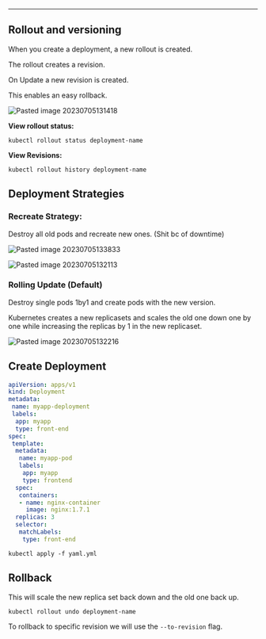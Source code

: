 ****

## Rollout and versioning

When you create a deployment, a new rollout is created.

The rollout creates a revision.

On Update a new revision is created.

This enables an easy rollback.

![Pasted image 20230705131418](Pasted%20image%2020230705131418.png)

**View rollout status:**

`kubectl rollout status deployment-name`

**View Revisions:**

`kubectl rollout history deployment-name`

## Deployment Strategies

### Recreate Strategy:

Destroy all old pods and recreate new ones. (Shit bc of downtime)

![Pasted image 20230705133833](Pasted%20image%2020230705133833.png)

![Pasted image 20230705132113](Pasted%20image%2020230705132113.png)

### Rolling Update (Default)

Destroy single pods 1by1 and create pods with the new version.

Kubernetes creates a new replicasets and scales the old one down one  by one while increasing the replicas by 1 in the new replicaset.

![Pasted image 20230705132216](Pasted%20image%2020230705132216.png)


## Create Deployment

```yaml
apiVersion: apps/v1
kind: Deployment
metadata:
 name: myapp-deployment
 labels:
  app: myapp
  type: front-end
spec:
 template:
  metadata:
   name: myapp-pod
   labels:
    app: myapp
    type: frontend
  spec:
   containers:
   - name: nginx-container
     image: nginx:1.7.1
  replicas: 3
  selector:
   matchLabels:
    type: front-end
```

`kubectl apply -f yaml.yml`

## Rollback

This will scale the new replica set back down and the old one back up.

`kubectl rollout undo deployment-name`

To rollback to specific revision we will use the `--to-revision` flag.
